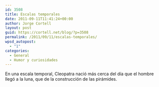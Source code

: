 ```yaml
---
id: 3508
title: Escalas temporales
date: 2011-09-11T11:41:24+00:00
author: Jorge Cortell
layout: post
guid: https://cortell.net/blog/?p=3508
permalink: /2011/09/11/escalas-temporales/
wpsd_autopost:
  - "1"
categories:
  - General
  - Humor y curiosidades
---
```

En una escala temporal, Cleopatra nació más cerca del día que el hombre llegó a la luna, que de la construcción de las pirámides.